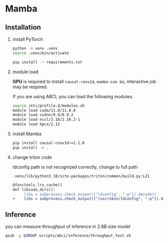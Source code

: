 # Mamba

## Installation

1. install PyTorch

    ```bash
    python -m venv .venv
    source .venv/bin/activate

    pip install -r requirements.txt
    ```

2. module load

    **GPU** is required to install `causal-conv1d`, `mamba-ssm`.
    so, interactive job may be required.

    If you are using ABCI, you can load the following modules.
    ```bash
    source /etc/profile.d/modules.sh
    module load cuda/11.8/11.8.0
    module load cudnn/8.9/8.9.2
    module load nccl/2.16/2.16.2-1
    module load hpcx/2.12
    ```

3. install Mamba

    ```bash
    pip install causal-conv1d>=1.1.0
    pip install -e .
    ```

4. change triton code

    ldconfig path is not recognized correctly, change to full path


    `.venv/lib/python3.10/site-packages/triton/common/build.py:L21`
    ```diff
    @functools.lru_cache()
    def libcuda_dirs():
    -    libs = subprocess.check_output(["ldconfig", "-p"]).decode()
    +    libs = subprocess.check_output(["/usr/sbin/ldconfig", "-p"]).decode()
    ```

## Inference

you can measure throughput of inference in 2.8B size model
```bash
qsub -g $GROUP scripts/abci/inference/throughput_test.sh
```

